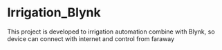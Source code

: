 # Irrigation_Blynk
This project is developed to irrigation automation combine with Blynk, so device can connect with internet and control from faraway
